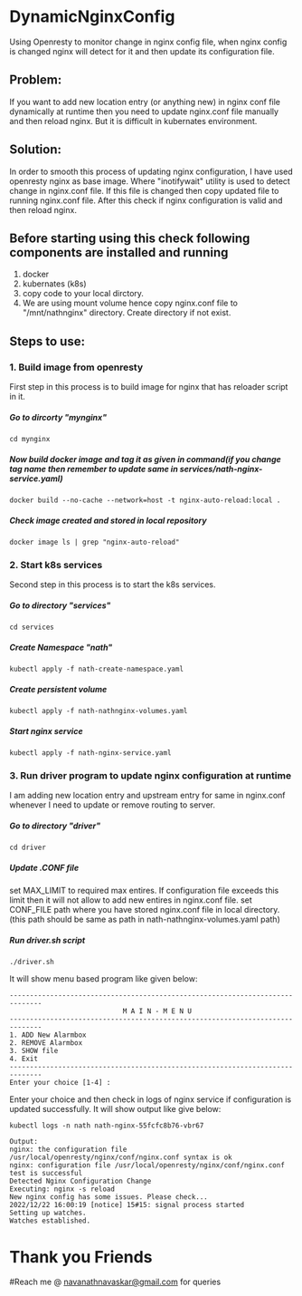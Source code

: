# DynamicNginxConfig
Using Openresty to monitor change in nginx config file, when nginx config is changed nginx will detect for it and then update its configuration file.

## Problem:
If you want to add new location entry (or anything new) in nginx conf file dynamically at runtime then you need to update nginx.conf file manually and then reload nginx. But it is difficult in kubernates environment.
## Solution:
In order to smooth this process of updating nginx configuration, I have used openresty nginx as base image. Where "inotifywait" utility is used to detect change in nginx.conf file. If this file is changed then copy updated file to running nginx.conf file. After this check if nginx configuration is valid and then reload nginx.

## Before starting using this check following components are installed and running
1. docker
2. kubernates (k8s)
3. copy code to your local dirctory.
4. We are using mount volume hence copy nginx.conf file to "/mnt/nathnginx" directory. Create directory if not exist.

## Steps to use:
### 1. Build image from openresty 
First step in this process is to build image for nginx that has reloader script in it.
##### Go to dircorty "mynginx"
    cd mynginx
##### Now build docker image and tag it as given in command(if you change tag name then remember to update same in services/nath-nginx-service.yaml)
    docker build --no-cache --network=host -t nginx-auto-reload:local .
##### Check image created and stored in local repository
    docker image ls | grep "nginx-auto-reload"

### 2. Start k8s services
Second step in this process is to start the k8s services.
##### Go to directory "services"
    cd services
##### Create Namespace "nath"
    kubectl apply -f nath-create-namespace.yaml
##### Create persistent volume
    kubectl apply -f nath-nathnginx-volumes.yaml
##### Start nginx service
    kubectl apply -f nath-nginx-service.yaml

### 3. Run driver program to update nginx configuration at runtime
I am adding new location entry and upstream entry for same in nginx.conf whenever I need to update or remove routing to server.
##### Go to directory "driver"
    cd driver
##### Update .CONF file
set MAX_LIMIT to required max entires. If configuration file exceeds this limit then it will not allow to add new entires in nginx.conf file.
set CONF_FILE path where you have stored nginx.conf file in local directory. (this path should be same as path in nath-nathnginx-volumes.yaml path)
##### Run driver.sh script
    ./driver.sh

It will show menu based program like given below:

    ------------------------------------------------------------------------------
                                M A I N - M E N U
    ------------------------------------------------------------------------------
    1. ADD New Alarmbox
    2. REMOVE Alarmbox
    3. SHOW file
    4. Exit
    ------------------------------------------------------------------------------
    Enter your choice [1-4] :

Enter your choice and then check in logs of nginx service if configuration is updated successfully. It will show output like give below:

    kubectl logs -n nath nath-nginx-55fcfc8b76-vbr67

    Output:
    nginx: the configuration file /usr/local/openresty/nginx/conf/nginx.conf syntax is ok
    nginx: configuration file /usr/local/openresty/nginx/conf/nginx.conf test is successful
    Detected Nginx Configuration Change
    Executing: nginx -s reload
    New nginx config has some issues. Please check...
    2022/12/22 16:00:19 [notice] 15#15: signal process started
    Setting up watches.
    Watches established.


# Thank you Friends
#Reach me @ navanathnavaskar@gmail.com for queries


    

